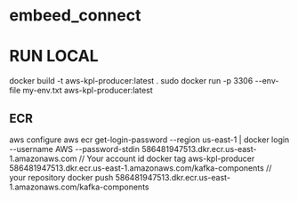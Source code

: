 # embeed_connect
# RUN LOCAL
docker build -t aws-kpl-producer:latest .
sudo docker run -p 3306 --env-file my-env.txt aws-kpl-producer:latest


 ## ECR
aws configure
aws ecr get-login-password --region us-east-1 | docker login --username AWS --password-stdin 586481947513.dkr.ecr.us-east-1.amazonaws.com // Your account id
docker tag aws-kpl-producer 586481947513.dkr.ecr.us-east-1.amazonaws.com/kafka-components // your repository
docker push 586481947513.dkr.ecr.us-east-1.amazonaws.com/kafka-components
